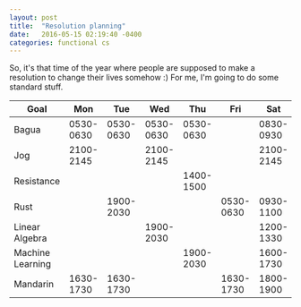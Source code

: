 ```yaml
---
layout: post
title:  "Resolution planning"
date:   2016-05-15 02:19:40 -0400
categories: functional cs
---
```

So, it's that time of the year where people are supposed to make a resolution to change their lives somehow :)  For me,
I'm going to do some standard stuff.

| Goal               | Mon       | Tue       | Wed       | Thu       | Fri       | Sat       | Sun       |
|--------------------|-----------|-----------|-----------|-----------|-----------|-----------|-----------|
| Bagua              | 0530-0630 | 0530-0630 | 0530-0630 | 0530-0630 |           | 0830-0930 | 0830-0930 |
| Jog                | 2100-2145 |           | 2100-2145 |           |           | 2100-2145 |           |
| Resistance         |           |           |           | 1400-1500 |           |           | 1400-1500 |
| Rust               |           | 1900-2030 |           |           | 0530-0630 | 0930-1100 | 0930-1100 |
| Linear Algebra     |           |           | 1900-2030 |           |           | 1200-1330 | 1200-1330 |
| Machine Learning   |           |           |           | 1900-2030 |           | 1600-1730 | 1600-1730 |
| Mandarin           | 1630-1730 | 1630-1730 |           |           | 1630-1730 | 1800-1900 | 1800-1900 |
